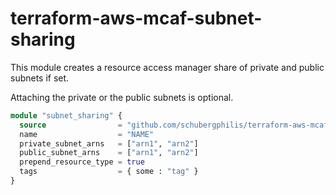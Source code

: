 # terraform-aws-mcaf-subnet-sharing

This module creates a resource access manager share of private and public subnets if set.

Attaching the private or the public subnets is optional.

```terraform
module "subnet_sharing" {
  source                = "github.com/schubergphilis/terraform-aws-mcaf-subnet-sharing"
  name                  = "NAME"
  private_subnet_arns   = ["arn1", "arn2"]
  public_subnet_arns    = ["arn1", "arn2"]
  prepend_resource_type = true
  tags                  = { some : "tag" }
}
```
